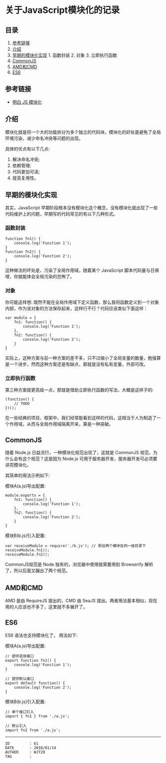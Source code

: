 
# 关于JavaScript模块化的记录 #

## 目录 ##

1. [参考链接](#href1)
2. [介绍](#href2)
3. [早期的模块化实现](#href3)
 [](#href4)   1. 函数封装
 [](#href5)   2. 对象
 [](#href6)   3. 立即执行函数
4. [CommonJS](#href7)
5. [AMD和CMD](#href8)
6. [ES6](#href9)

## <a name="href1">参考链接</a> ##

- [明白 JS 模块化](https://juejin.im/post/59a575b06fb9a0247c6eee02)

## <a name="href2">介绍</a> ##

模块化就是将一个大的功能拆分为多个独立的代码块，模块化的好处是避免了全局环境污染，减少命名冲突等问题的出现。

具体的优点有以下几点:

1. 解决命名冲突;
2. 依赖管理;
3. 代码更加可读;
4. 提高复用性。

## <a name="href3">早期的模块化实现</a> ##

其实，JavaScript 早期阶段根本没有模块化这个概念，没有模块化就出现了一些代码维护上的问题，早期写的代码常见的有以下几种形式。

### <a name="href3-1">函数封装</a> ###

```
function fn1() {
    console.log('Function 1');
}
function fn2() {
    console.log('Function 2');
}
```

这种做法的坏处是，污染了全局作用域，随着某个 JavaScript 脚本代码量与日俱增，你就能体会全局污染的恐怖了。

### <a name="href3-2">对象</a> ###

你可能这样想: 既然不能在全局作用域下定义函数，那么我将函数定义到一个对象内部，作为该对象的方法保存起来，这样行不行？代码应该类似下面这样：

```
var module = {
    fn1: function() {
        console.log('Function 1');
    },
    fn2: function() {
        console.log('Function 2');
    }
}
```

实际上，这种方案与前一种方案的差不多，只不过缩小了全局变量的数量，勉强算是一个进步，然而这种方案还是有缺点，那就是没有私有变量，外部可改。

### <a name="href3-3">立即执行函数</a> ###

第三种方案就更高级一点，那就是借助立即执行函数的写法，大概是这样子的:

```
(function() {
    // TODO
})();
```

在一些经典的项目、框架中，我们经常能看到这样的代码，这相当于人为制造了一个作用域，从而与全局作用域隔离开来，算是一种突破。

## <a name="href4">CommonJS</a> ##

随着 Node.js 日益流行，一种模块化规范出现了，这就是 CommonJS 规范，为什么会有这个规范？这是因为 Node.js 可用于服务器开发，服务器开发可必须要讲究模块化。

其简单的用法示例如下:

模块A(a.js)导出配置:

```
module.exports = {
    fn1: function() {
        console.log('Function 1');
    },
    fn2: function() {
        console.log('Function 2');
    }
}
```

模块B(b.js)引入配置:

```
var receiveModule = require('./b.js'); // 假设两个模块在同一级目录下
receiveModule.fn1();
receiveModule.fn2();
```

CommonJS规范是 Node 独有的，浏览器中使用就需要用到 Browserify 解析了，所以后面又蹦出了两个规范。

## <a name="href5">AMD和CMD</a> ##

AMD 是由 RequireJS 提出的，CMD 由 SeaJS 提出。两者用法基本相似，现在用的人应该也不多了，这里就不多展开了。

## <a name="href6">ES6</a> ##

ES6 语法也支持模块化了， 用法如下:

模块A(a.js)导出配置:

```
// 提供具体接口
export function fn1() {
    console.log('Function 1');
}

// 提供默认接口
export default function() {
    console.log('Function 2');    
}
```

模块B(b.js)引入配置:

```
// 单个接口引入
import { fn1 } from './a.js';

// 默认引入
import fn2 from './a.js';
```

---

```
ID         : 61
DATE       : 2018/01/14
AUTHER     : WJT20
TAG        : 
```
